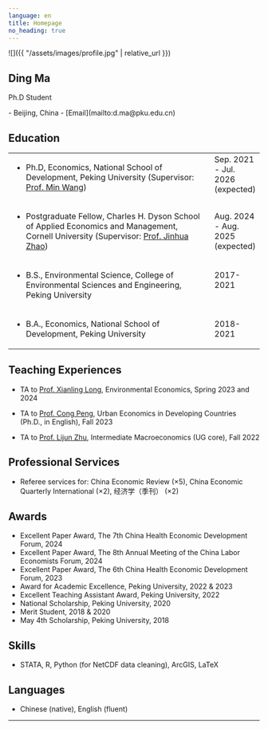 ```yaml
---
language: en
title: Homepage
no_heading: true
---
```

<div class="row">
<div class="col-md-4" markdown="1">
<div class="site-personal-heading" markdown="1">
![]({{ "/assets/images/profile.jpg" | relative_url }})

## Ding Ma

Ph.D Student
</div>
<div class="site-personal-info" markdown="1">
- <span class="icon icon-office"></span> Beijing, China
- <span class="icon icon-mail"></span> [Email](mailto:d.ma@pku.edu.cn)
</div>
</div>
<div class="col-md-8" markdown="1">

## Education

<table class="homepage-table">
  <tbody>
    <tr>
      <td valign="top" width="600"><ul><li>Ph.D, Economics, National School of Development, Peking University (Supervisor: <a href="https://en.nsd.pku.edu.cn/faculty/fulltime/w/240007.htm">Prof. Min Wang</a>)</li></ul></td>
      <td valign="baseline">Sep. 2021 - Jul. 2026 (expected)</td>
    </tr>
    <tr>
      <td valign="baseline"><ul><li>Postgraduate Fellow, Charles H. Dyson School of Applied Economics and Management, Cornell University (Supervisor: <a href="https://dyson.cornell.edu/faculty-research/faculty/jz638/">Prof. Jinhua Zhao</a>)</li></ul></td>
      <td valign="baseline">Aug. 2024 - Aug. 2025 (expected)</td>
    </tr>
    <tr>      
      <td valign="baseline"><ul><li>B.S., Environmental Science, College of Environmental Sciences and Engineering, Peking University</li></ul></td>
      <td valign="baseline">2017-2021</td>
    </tr>
    <tr>
      <td valign="baseline"><ul><li>B.A., Economics, National School of Development, Peking University</li></ul></td>
      <td valign="baseline">2018-2021</td>
    </tr>
  </tbody>
</table>

## Teaching Experiences

- TA to [Prof. Xianling Long](https://nsd.pku.edu.cn/szdw/qzjs/l/524411.htm), Environmental Economics, Spring 2023 and 2024

- TA to [Prof. Cong Peng](https://www.congpeng.org/), Urban Economics in Developing Countries (Ph.D., in English), Fall 2023
- TA to [Prof. Lijun Zhu](https://sites.google.com/view/lijunzhu/), Intermediate Macroeconomics (UG core), Fall 2022

## Professional Services

- Referee services for: China Economic Review (×5), China Economic Quarterly International (×2), 经济学（季刊） (×2)

## Awards

- Excellent Paper Award, The 7th China Health Economic Development Forum, 2024
- Excellent Paper Award, The 8th Annual Meeting of the China Labor Economists Forum, 2024
- Excellent Paper Award, The 6th China Health Economic Development Forum, 2023
- Award for Academic Excellence, Peking University, 2022 & 2023
- Excellent Teaching Assistant Award, Peking University, 2022
- National Scholarship, Peking University, 2020
- Merit Student, 2018 & 2020
- May 4th Scholarship, Peking University, 2018

## Skills

- STATA, R, Python (for NetCDF data cleaning), ArcGIS, LaTeX

## Languages

- Chinese (native), English (fluent)


---

<!-- You can also download a PDF copy of my CV [here]({{ "/assets/pdf/CV.pdf" | relative_url }}). -->

</div>
</div>
